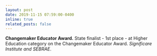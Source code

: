 ```yaml
---
layout: post
date: 2019-11-15 07:59:00-0400
inline: true
related_posts: false
---
```


**Changemaker Educator Award.** State finalist - 1st place - at Higher Education category on the Changemaker Educator Award. *Significare Institute and SEBRAE*.
